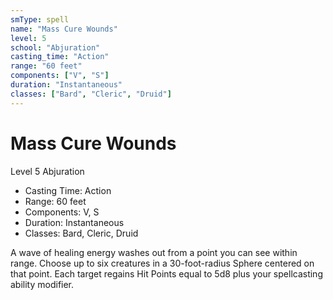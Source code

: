 ```yaml
---
smType: spell
name: "Mass Cure Wounds"
level: 5
school: "Abjuration"
casting_time: "Action"
range: "60 feet"
components: ["V", "S"]
duration: "Instantaneous"
classes: ["Bard", "Cleric", "Druid"]
---
```


# Mass Cure Wounds
Level 5 Abjuration

- Casting Time: Action
- Range: 60 feet
- Components: V, S
- Duration: Instantaneous
- Classes: Bard, Cleric, Druid

A wave of healing energy washes out from a point you can see within range. Choose up to six creatures in a 30-foot-radius Sphere centered on that point. Each target regains Hit Points equal to 5d8 plus your spellcasting ability modifier.
